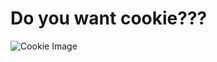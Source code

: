 <div>
  <h1>Do you want cookie???</h1>
</div>
<img src="https://www.freepnglogos.com/uploads/cookie-png/cookie-png-images-are-download-crazypngm-4.png" alt="Cookie Image">
